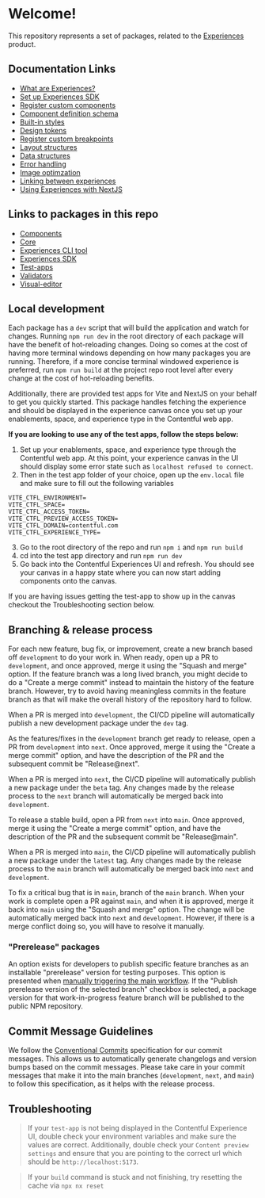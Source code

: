 # Welcome!

This repository represents a set of packages, related to the [Experiences](https://www.contentful.com/developers/docs/experiences/what-are-experiences/) product.

## Documentation Links
- [What are Experiences?](https://www.contentful.com/developers/docs/experiences/what-are-experiences/)
- [Set up Experiences SDK](https://www.contentful.com/developers/docs/experiences/set-up-experiences-sdk/)
- [Register custom components](https://www.contentful.com/developers/docs/experiences/register-custom-components/)
- [Component definition schema](https://www.contentful.com/developers/docs/experiences/component-definition-schema/)
- [Built-in styles](https://www.contentful.com/developers/docs/experiences/built-in-styles/)
- [Design tokens](https://www.contentful.com/developers/docs/experiences/design-tokens/)
- [Register custom breakpoints](https://www.contentful.com/developers/docs/experiences/register-custom-breakpoints/)
- [Layout structures](https://www.contentful.com/developers/docs/experiences/layout-structures/)
- [Data structures](https://www.contentful.com/developers/docs/experiences/data-structures/)
- [Error handling](https://www.contentful.com/developers/docs/experiences/error-handling/)
- [Image optimzation](https://www.contentful.com/developers/docs/experiences/image-optimization/)
- [Linking between experiences](https://www.contentful.com/developers/docs/experiences/experience-hyperlinks/)
- [Using Experiences with NextJS](https://www.contentful.com/developers/docs/experiences/using-with-nextjs/)

## Links to packages in this repo
- [Components](https://github.com/contentful/experience-builder/tree/main/packages/components)
- [Core](https://github.com/contentful/experience-builder/tree/main/packages/core)
- [Experiences CLI tool](https://github.com/contentful/experience-builder/tree/main/packages/create-experience-builder)
- [Experiences SDK](https://github.com/contentful/experience-builder/tree/main/packages/experience-builder-sdk)
- [Test-apps](https://github.com/contentful/experience-builder/tree/main/packages/test-apps)
- [Validators](https://github.com/contentful/experience-builder/tree/main/packages/validators)
- [Visual-editor](https://github.com/contentful/experience-builder/tree/main/packages/visual-editor)

## Local development
Each package has a `dev` script that will build the application and watch for changes. Running `npm run dev` in the root directory of each package will have the benefit of hot-reloading changes. Doing so comes at the cost of having more terminal windows depending on how many packages you are running. Therefore, if a more concise terminal windowed experience is preferred, run `npm run build` at the project repo root level after every change at the cost of hot-reloading benefits.

Additionally, there are provided test apps for Vite and NextJS on your behalf to get you quickly started. This package handles fetching the experience and should be displayed in the experience canvas once you set up your enablements, space, and experience type in the Contentful web app.

**If you are looking to use any of the test apps, follow the steps below:**

1. Set up your enablements, space, and experience type through the Contentful web app. At this point, your experience canvas in the UI should display some error state such as `localhost refused to connect`.
2. Then in the test app folder of your choice, open up the `env.local` file and make sure to fill out the following variables
```
VITE_CTFL_ENVIRONMENT=
VITE_CTFL_SPACE=
VITE_CTFL_ACCESS_TOKEN=
VITE_CTFL_PREVIEW_ACCESS_TOKEN=
VITE_CTFL_DOMAIN=contentful.com
VITE_CTFL_EXPERIENCE_TYPE=
```
3. Go to the root directory of the repo and run `npm i` and `npm run build`
4. cd into the test app directory and run `npm run dev`
5. Go back into the Contentful Experiences UI and refresh. You should see your canvas in a happy state where you can now start adding components onto the canvas.

If you are having issues getting the test-app to show up in the canvas checkout the Troubleshooting section below.

## Branching & release process

For each new feature, bug fix, or improvement, create a new branch based off `development` to do your work in. When ready, open up a PR to `development`, and once approved, merge it using the "Squash and merge" option. If the feature branch was a long lived branch, you might decide to do a "Create a merge commit" instead to maintain the history of the feature branch. However, try to avoid having meaningless commits in the feature branch as that will make the overall history of the repository hard to follow.

When a PR is merged into `development`, the CI/CD pipeline will automatically publish a new development package under the `dev` tag.

As the features/fixes in the `development` branch get ready to release, open a PR from `development` into `next`. Once approved, merge it using the "Create a merge commit" option, and have the description of the PR and the subsequent commit be "Release@next".

When a PR is merged into `next`, the CI/CD pipeline will automatically publish a new package under the `beta` tag. Any changes made by the release process to the `next` branch will automatically be merged back into `development`.

To release a stable build, open a PR from `next` into `main`. Once approved, merge it using the "Create a merge commit" option, and have the description of the PR and the subsequent commit be "Release@main".

When a PR is merged into `main`, the CI/CD pipeline will automatically publish a new package under the `latest` tag. Any changes made by the release process to the `main` branch will automatically be merged back into `next` and `development`.

To fix a critical bug that is in `main`, branch of the `main` branch. When your work is complete open a PR against `main`, and when it is approved, merge it back into `main` using the "Squash and merge" option. The change will be automatically merged back into `next` and `development`. However, if there is a merge conflict doing so, you will have to resolve it manually.

### "Prerelease" packages

An option exists for developers to publish specific feature branches as an installable "prerelease" version for testing purposes. This option is presented when [manually triggering the main workflow](https://github.com/contentful/experience-builder/actions/workflows/main.yml). If the "Publish prerelease version of the selected branch" checkbox is selected, a package version for that work-in-progress feature branch will be published to the public NPM repository.

## Commit Message Guidelines

We follow the [Conventional Commits](https://www.conventionalcommits.org/en/v1.0.0/) specification for our commit messages. This allows us to automatically generate changelogs and version bumps based on the commit messages. Please take care in your commit messages that make it into the main branches (`development`, `next`, and `main`) to follow this specification, as it helps with the release process.

## Troubleshooting

> If your `test-app` is not being displayed in the Contentful Experience UI, double check your environment variables and make sure the values are correct. Additionally, double check your `Content preview settings` and ensure that you are pointing to the correct url which should be `http://localhost:5173`.

> If your `build` command is stuck and not finishing, try resetting the cache via `npx nx reset`
